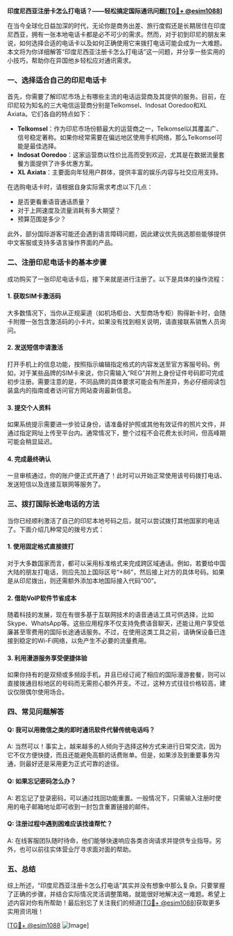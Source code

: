 **印度尼西亚注册卡怎么打电话？——轻松搞定国际通讯问题[[TG💪+ @esim1088](https://t.me/s/esim1088)]**

在当今全球化日益加深的时代，无论你是商务出差、旅行度假还是长期居住在印度尼西亚，拥有一张本地电话卡都是必不可少的需求。然而，对于初到印尼的朋友来说，如何选择合适的电话卡以及如何正确使用它来拨打电话可能会成为一大难题。本文将为你详细解答“印度尼西亚注册卡怎么打电话”这一问题，并分享一些实用的小技巧，帮助你在异国他乡轻松应对通讯需求。

### 一、选择适合自己的印尼电话卡

首先，你需要了解印尼市场上有哪些主流的电话运营商及其提供的服务。目前，在印尼较为知名的三大电信运营商分别是Telkomsel、Indosat Ooredoo和XL Axiata。它们各自的特点如下：

- **Telkomsel**：作为印尼市场份额最大的运营商之一，Telkomsel以其覆盖广、信号稳定著称。如果你经常需要在偏远地区使用手机网络，那么Telkomsel可能是最佳选择。
- **Indosat Ooredoo**：这家运营商以性价比高而受到欢迎，尤其是在数据流量套餐方面提供了许多优惠方案。
- **XL Axiata**：主要面向年轻用户群体，提供丰富的娱乐内容与社交应用支持。

在选购电话卡时，请根据自身实际需求考虑以下几点：
- 是否更看重语音通话质量？
- 对于上网速度及流量消耗有多大期望？
- 预算范围是多少？

此外，部分国际游客可能还会遇到语言障碍问题，因此建议优先挑选那些能够提供中文客服或支持多语言操作界面的产品。

### 二、注册印尼电话卡的基本步骤

成功购买了一张印尼电话卡后，接下来就是进行注册了。以下是具体的操作流程：

#### 1. 获取SIM卡激活码
大多数情况下，当你从正规渠道（如机场柜台、大型商场专柜）购得新卡时，会随卡附赠一张包含激活码的小卡片。如果没有找到相关说明，请直接联系销售人员询问。

#### 2. 发送短信申请激活
打开手机上的信息功能，按照指示编辑指定格式的内容发送至官方客服号码。例如，对于某些品牌的SIM卡来说，你只需输入“REG”并附上身份证件号码即可完成初步注册。需要注意的是，不同品牌的具体要求可能会有所差异，务必仔细阅读包装盒内的指南或者访问官方网站查询最新信息。

#### 3. 提交个人资料
如果系统提示需要进一步验证身份，请准备好护照或其他有效证件的照片文件，并通过指定网址上传至平台内。通常情况下，整个过程不会花费太长时间，但高峰期可能会稍显延迟。

#### 4. 完成最终确认
一旦审核通过，你的账户便正式开通了！此时可以开始正常使用该号码拨打电话、发送短信以及连接互联网等服务了。

### 三、拨打国际长途电话的方法

当你已经顺利激活了自己的印尼本地号码之后，就可以尝试拨打其他国家的电话了。下面介绍几种常见的拨号方式：

#### 1. 使用固定格式直接拨打
对于大多数国家而言，都可以采用标准格式来完成跨区域通话。例如，若要给中国大陆的朋友打电话，则应先加上国际区号“+86”，然后接上对方的具体号码。如果是从印尼拨出，则还需额外添加本地国际接入代码“00”。

#### 2. 借助VoIP软件节省成本
随着科技的发展，现在有很多基于互联网技术的语音通话工具可供选择，比如Skype、WhatsApp等。这些应用程序不仅支持免费语音聊天，还能让用户享受低廉甚至零费用的国际长途通话服务。不过，在使用这类工具之前，请确保设备已连接到稳定的Wi-Fi网络，以免产生不必要的流量费用。

#### 3. 利用漫游服务享受便捷体验
如果你持有的是双频或多频段手机，并且已经订阅了相应的国际漫游套餐，则可以直接拨通目标地区的号码而无需担心额外开支。不过，这种方式往往价格较高，建议仅限偶尔使用场合。

### 四、常见问题解答

#### Q: 我可以用微信之类的即时通讯软件代替传统电话吗？
A: 当然可以！事实上，越来越多的人倾向于选择这种方式来进行日常交流，因为它不仅方便快捷，而且还能避免高额的话费账单。但是，如果涉及到重要事务沟通，则最好还是采用更为正式可靠的途径。

#### Q: 如果忘记密码怎么办？
A: 若忘记了登录密码，可以通过找回功能重置。一般情况下，只需输入注册时使用的电子邮箱地址即可收到一封包含重置链接的邮件。

#### Q: 注册过程中遇到困难应该找谁帮忙？
A: 在线客服团队随时待命，他们能够快速响应各类咨询请求并提供专业指导。另外，也可以前往实体营业厅寻求面对面的帮助。

### 五、总结

综上所述，“印度尼西亚注册卡怎么打电话”其实并没有想象中那么复杂。只要掌握了正确的步骤，并结合实际情况灵活调整策略，就能很好地解决这一难题。希望上述内容对你有所帮助！最后别忘了关注我们的频道[[TG💪+ @esim1088](https://t.me/s/esim1088)]获取更多实用资讯哦！

[[TG💪+ @esim1088](https://t.me/s/esim1088) ![Image](https://i.postimg.cc/4NQfJmqS/Snipaste-2025-05-13-00-14-12.png)]